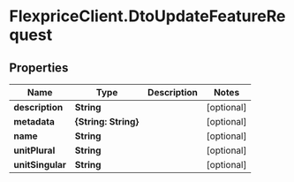 # FlexpriceClient.DtoUpdateFeatureRequest

## Properties

Name | Type | Description | Notes
------------ | ------------- | ------------- | -------------
**description** | **String** |  | [optional] 
**metadata** | **{String: String}** |  | [optional] 
**name** | **String** |  | [optional] 
**unitPlural** | **String** |  | [optional] 
**unitSingular** | **String** |  | [optional] 


